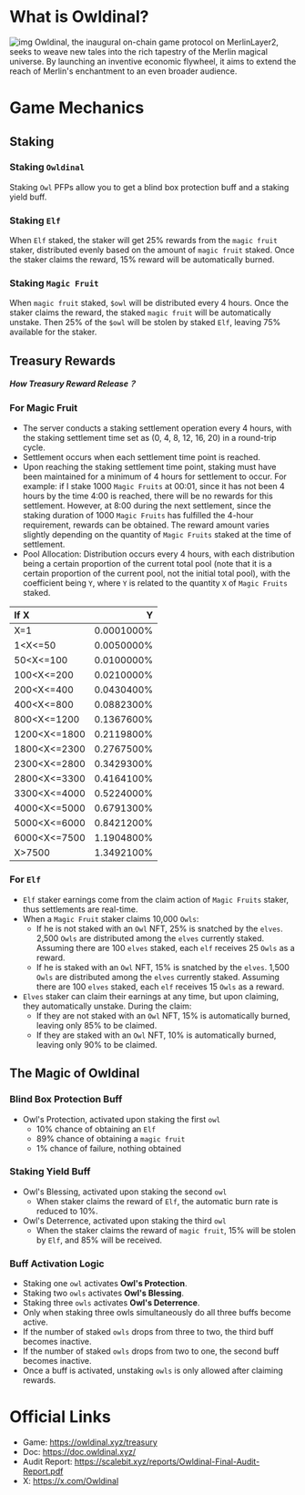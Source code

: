 # What is Owldinal?
![img](https://files.gitbook.com/v0/b/gitbook-x-prod.appspot.com/o/spaces%2FhD3qt540XUfaHqqze2al%2Fuploads%2FVFs2EN3uvGVIYC239c7b%2Fbanner.001.jpeg?alt=media&token=ef98a10e-358e-457a-b438-5b587cdc1805)
Owldinal, the inaugural on-chain game protocol on MerlinLayer2, seeks to weave new tales into the rich tapestry of the Merlin magical universe. By launching an inventive economic flywheel, it aims to extend the reach of Merlin's enchantment to an even broader audience.

# Game Mechanics
## Staking
### Staking `Owldinal`
Staking `Owl` PFPs allow you to get a blind box protection buff and a staking yield buff.
### Staking `Elf`
When `Elf` staked, the staker will get 25% rewards from the `magic fruit` staker, distributed evenly based on the amount of `magic fruit` staked. Once the staker claims the reward, 15% reward will be automatically burned.
### Staking `Magic Fruit`
When `magic fruit` staked, `$owl` will be distributed every 4 hours. Once the staker claims the reward, the staked `magic fruit` will be automatically unstake. Then 25% of the `$owl` will be stolen by staked `Elf`, leaving 75% available for the staker.
## Treasury Rewards
**_How Treasury Reward Release？_**
### For Magic Fruit
- The server conducts a staking settlement operation every 4 hours, with the staking settlement time set as (0, 4, 8, 12, 16, 20) in a round-trip cycle.
- Settlement occurs when each settlement time point is reached.
- Upon reaching the staking settlement time point, staking must have been maintained for a minimum of 4 hours for settlement to occur. For example: if I stake 1000 `Magic Fruits` at 00:01, since it has not been 4 hours by the time 4:00 is reached, there will be no rewards for this settlement. However, at 8:00 during the next settlement, since the staking duration of 1000 `Magic Fruits` has fulfilled the 4-hour requirement, rewards can be obtained. The reward amount varies slightly depending on the quantity of `Magic Fruits` staked at the time of settlement.
- Pool Allocation: Distribution occurs every 4 hours, with each distribution being a certain proportion of the current total pool (note that it is a certain proportion of the current pool, not the initial total pool), with the coefficient being `Y`, where `Y` is related to the quantity `X` of `Magic Fruits` staked.

| If X | Y |
| :-----| ----: |
X=1	|0.0001000%
1<X<=50	| 0.0050000%
50<X<=100 |	0.0100000%
100<X<=200	|0.0210000%
200<X<=400	|0.0430400%
400<X<=800	|0.0882300%
800<X<=1200	|0.1367600%
1200<X<=1800	|0.2119800%
1800<X<=2300	|0.2767500%
2300<X<=2800	|0.3429300%
2800<X<=3300	|0.4164100%
3300<X<=4000	|0.5224000%
4000<X<=5000	|0.6791300%
5000<X<=6000	|0.8421200%
6000<X<=7500	|1.1904800%
X>7500	|1.3492100%

### For `Elf`
- `Elf` staker earnings come from the claim action of `Magic Fruits` staker, thus settlements are real-time.
- When a `Magic Fruit` staker claims 10,000 `Owls`:
    - If he is not staked with an `Owl` NFT, 25% is snatched by the `elves`. 2,500 `Owls` are distributed among the `elves` currently staked. Assuming there are 100 `elves` staked, each `elf` receives 25 `Owls` as a reward.
    - If he is staked with an `Owl` NFT, 15% is snatched by the `elves`. 1,500 `Owls` are distributed among the `elves` currently staked. Assuming there are 100 `elves` staked, each `elf` receives 15 `Owls` as a reward.
- `Elves` staker can claim their earnings at any time, but upon claiming, they automatically unstake. During the claim:
    - If they are not staked with an `Owl` NFT, 15% is automatically burned, leaving only 85% to be claimed.
    - If they are staked with an `Owl` NFT, 10% is automatically burned, leaving only 90% to be claimed.

## The Magic of Owldinal
### Blind Box Protection Buff
- Owl's Protection, activated upon staking the first `owl`
    - 10% chance of obtaining an `Elf`
    - 89% chance of obtaining a `magic fruit`
    - 1% chance of failure, nothing obtained
### Staking Yield Buff
- Owl's Blessing, activated upon staking the second `owl`
    - When staker claims the reward of `Elf`, the automatic burn rate is reduced to 10%.
- Owl's Deterrence, activated upon staking the third `owl`
    - When the staker claims the reward of `magic fruit`, 15% will be stolen by `Elf`, and 85% will be received.
### Buff Activation Logic
- Staking one `owl` activates **Owl's Protection**.
- Staking two `owls` activates **Owl's Blessing**.
- Staking three `owls` activates **Owl's Deterrence**.
- Only when staking three owls simultaneously do all three buffs become active.
- If the number of staked `owls` drops from three to two, the third buff becomes inactive.
- If the number of staked `owls` drops from two to one, the second buff becomes inactive.
- Once a buff is activated, unstaking `owls` is only allowed after claiming rewards.
# Official Links
- Game: https://owldinal.xyz/treasury
- Doc: https://doc.owldinal.xyz/
- Audit Report: https://scalebit.xyz/reports/Owldinal-Final-Audit-Report.pdf
- X: https://x.com/Owldinal

